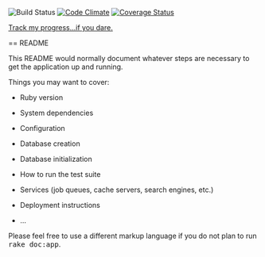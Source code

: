 ![Build Status](https://codeship.com/projects/5621fb20-e26d-0133-a2de-0229a9d1976f/status?branch=master)
[![Code Climate](https://codeclimate.com/github/concreteface/tourism3.0/badges/gpa.svg)](https://codeclimate.com/github/concreteface/tourism3.0)
[![Coverage Status](https://coveralls.io/repos/github/concreteface/tourism3.0/badge.svg?branch=master)](https://coveralls.io/github/concreteface/tourism3.0?branch=master)

[Track my progress...if you dare.](http://t3p0.herokuapp.com/)


== README

This README would normally document whatever steps are necessary to get the
application up and running.

Things you may want to cover:

* Ruby version

* System dependencies

* Configuration

* Database creation

* Database initialization

* How to run the test suite

* Services (job queues, cache servers, search engines, etc.)

* Deployment instructions

* ...


Please feel free to use a different markup language if you do not plan to run
<tt>rake doc:app</tt>.
